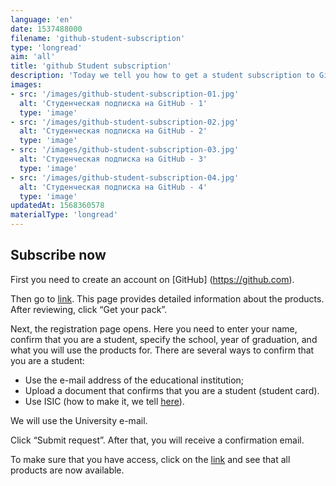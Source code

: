 ```yaml
---
language: 'en'
date: 1537488000
filename: 'github-student-subscription'
type: 'longread'
aim: 'all'
title: 'github Student subscription'
description: 'Today we tell you how to get a student subscription to GitHub, which gives access to...'lead: 'Today we will tell you how to get a student subscription to GitHub, which gives access to the text editor Atom, AWS Educate-a resource from Amazon for learning in the field of cloud technologies, as well as access to products from JetBrains, etc.'
images:
- src: '/images/github-student-subscription-01.jpg'
  alt: 'Студенческая подписка на GitHub - 1'
  type: 'image'
- src: '/images/github-student-subscription-02.jpg'
  alt: 'Студенческая подписка на GitHub - 2'
  type: 'image'
- src: '/images/github-student-subscription-03.jpg'
  alt: 'Студенческая подписка на GitHub - 3'
  type: 'image'
- src: '/images/github-student-subscription-04.jpg'
  alt: 'Студенческая подписка на GitHub - 4'
  type: 'image'
updatedAt: 1568360578
materialType: 'longread'
---
```

Subscribe now
-------------

First you need to create an account on \[GitHub\] (https://github.com).

Then go to [link](https://education.github.com/pack). This page provides detailed information about the products. After reviewing, click “Get your pack”.

Next, the registration page opens. Here you need to enter your name, confirm that you are a student, specify the school, year of graduation, and what you will use the products for. There are several ways to confirm that you are a student:

- Use the e-mail address of the educational institution;
- Upload a document that confirms that you are a student (student card).
- Use ISIC (how to make it, we tell [here](https://phys.vsu.ru/longread/ru/2017-10-22-isic.html)).

We will use the University e-mail.

Click “Submit request”. After that, you will receive a confirmation email.

To make sure that you have access, click on the [link](https://github.com/login?client_id=de7e3b6548f2ed9bbceb&return_to=%2Flogin%2Foauth%2Fauthorize%3Fclient_id%3Dde7e3b6548f2ed9bbceb%26redirect_uri%3Dhttps%253A%252F%252Feducation.github.com%252Fauth%252Fgithubber%252Fcallback%26response_type%3Dcode%26scope%3Duser%26state%3Da83d71555b661954ef0363d9219264db156d978b71fcb467) and see that all products are now available.
